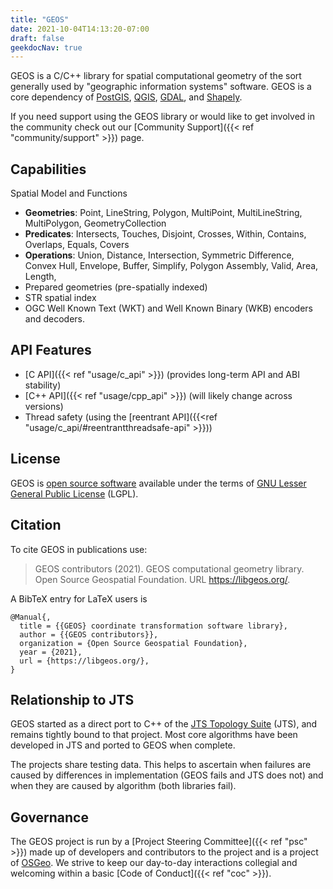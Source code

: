 ```yaml
---
title: "GEOS"
date: 2021-10-04T14:13:20-07:00
draft: false
geekdocNav: true
---
```


GEOS is a C/C++ library for spatial computational geometry of the sort generally used by "geographic information systems" software. GEOS is a core dependency of [PostGIS](https://postgis.net), [QGIS](https://qgis.org), [GDAL](https://gdal.org), and [Shapely](https://shapely.readthedocs.io/en/stable/project.html).

If you need support using the GEOS library or would like to get involved in the community
check out our [Community Support]({{< ref "community/support" >}}) page.

## Capabilities

Spatial Model and Functions

* **Geometries**: Point, LineString, Polygon, MultiPoint, MultiLineString, MultiPolygon, GeometryCollection
* **Predicates**: Intersects, Touches, Disjoint, Crosses, Within, Contains, Overlaps, Equals, Covers
* **Operations**: Union, Distance, Intersection, Symmetric Difference, Convex Hull, Envelope, Buffer, Simplify, Polygon Assembly, Valid, Area, Length,
* Prepared geometries (pre-spatially indexed)
* STR spatial index
* OGC Well Known Text (WKT) and Well Known Binary (WKB) encoders and decoders.

## API Features

* [C API]({{< ref "usage/c_api" >}}) (provides long-term API and ABI stability)
* [C++ API]({{< ref "usage/cpp_api" >}}) (will likely change across versions)
* Thread safety (using the [reentrant API]({{<ref "usage/c_api/#reentrantthreadsafe-api" >}}))

## License

GEOS is [open source software](https://opensource.com/resources/what-open-source) available under the terms of [GNU Lesser General Public License](http://www.gnu.org/licenses/old-licenses/lgpl-2.1.html) (LGPL).

## Citation

To cite GEOS in publications use:

> GEOS contributors (2021). GEOS computational geometry library. Open Source Geospatial Foundation. URL https://libgeos.org/.

A BibTeX entry for LaTeX users is
```
@Manual{,
  title = {{GEOS} coordinate transformation software library},
  author = {{GEOS contributors}},
  organization = {Open Source Geospatial Foundation},
  year = {2021},
  url = {https://libgeos.org/},
}
```
## Relationship to JTS

GEOS started as a direct port to C++ of the
[JTS Topology Suite](https://github.com/locationtech/jts/) (JTS),
and remains tightly bound to that project. Most core algorithms have
been developed in JTS and ported to GEOS when complete.

The projects share testing data.  This helps to ascertain when failures
are caused by differences in implementation (GEOS fails and JTS does not)
and when they are caused by algorithm (both libraries fail).


## Governance

The GEOS project is run by a
[Project Steering Committee]({{< ref "psc" >}}) made up of developers
and contributors to the project and is a project of
[OSGeo](https://www.osgeo.org/projects/geos/). We strive to keep our day-to-day interactions collegial and welcoming within a basic [Code of Conduct]({{< ref "coc" >}}).
